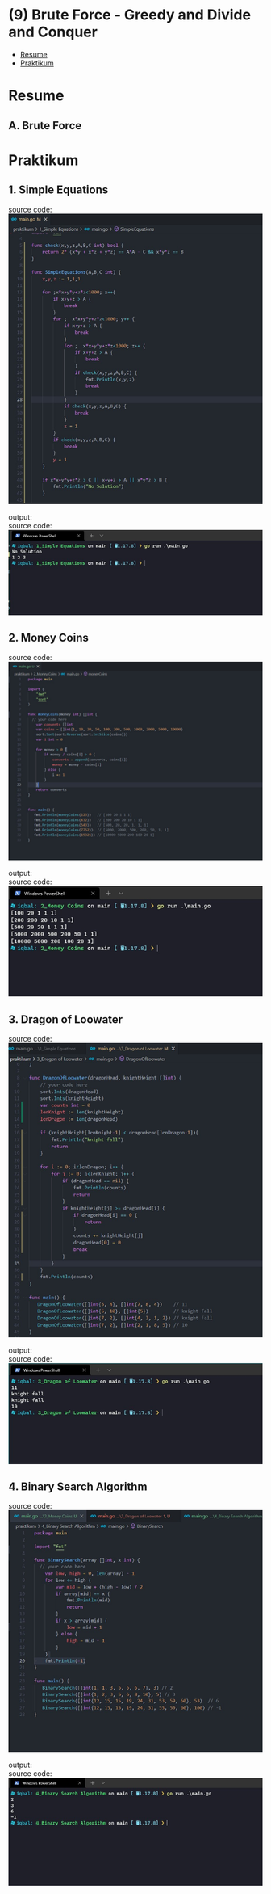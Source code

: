# (9) Brute Force - Greedy and Divide and Conquer

- [Resume](#resume)
- [Praktikum](#praktikum)

# Resume

## A. Brute Force

# Praktikum
## 1. Simple Equations

source code:  
![Source code](./screenshots/1_equation_code.jpg)

output:  
source code:  
![Hasil](./screenshots/1_equation_hasil.jpg)

## 2. Money Coins

source code:  
![Source code](./screenshots/2_coins_code.jpg)

output:  
source code:  
![Hasil](./screenshots/2_coins_hasil.jpg)

## 3. Dragon of Loowater

source code:  
![Source code](./screenshots/3_dragon_code.jpg)

output:  
source code:  
![Hasil](./screenshots/3_dragon_hasil.jpg)

## 4. Binary Search Algorithm

source code:  
![Source code](./screenshots/4_binary_code.jpg)

output:  
source code:  
![Hasil](./screenshots/4_binary_hasil.jpg)
